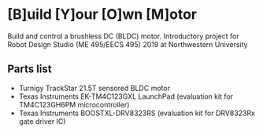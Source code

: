 # [B]uild [Y]our [O]wn [M]otor
Build and control a brushless DC (BLDC) motor.
Introductory project for Robot Design Studio (ME 495/EECS 495) 2019 at Northwestern University

## Parts list
- Turnigy TrackStar 21.5T sensored BLDC motor
- Texas Instruments EK-TM4C123GXL LaunchPad (evaluation kit for TM4C123GH6PM microcontroller)
- Texas Instruments BOOSTXL-DRV8323RS (evaluation kit for DRV8323Rx gate driver IC)
